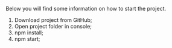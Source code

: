 Below you will find some information on how to start the project.

1) Download project from GitHub;
2) Open project folder in console;
3) npm install;
4) npm start;
